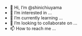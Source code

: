 - 👋 Hi, I’m @shinichiuyama
- 👀 I’m interested in ...
- 🌱 I’m currently learning ...
- 💞️ I’m looking to collaborate on ...
- 📫 How to reach me ...

<!---
shinichiuyama/shinichiuyama is a ✨ special ✨ repository because its `README.md` (this file) appears on your GitHub profile.
You can click the Preview link to take a look at your changes.
--->
